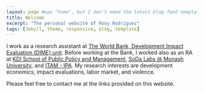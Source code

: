 ```yaml
---
layout: page #was "home", but I don't need the latest blog feed template on the homepage
title: Welcome
excerpt: "The personal website of Rony Rodriguez"
tags: [Jekyll, theme, responsive, blog, template]
---
```


I work as a research assistant at [The World Bank, Development Impact Evaluation (DIME) unit](https://www.worldbank.org/en/research/dime). Before working at the Bank, I worked also as an RA at [KDI School of Public Policy and Management](https://www.kdischool.ac.kr), [SoDa Labs @ Monash University](https://sodalabs.io/about.html), and [ITAM - IPA](https://www.itam.mx/). My research interests are development economics, impact evaluations, labor market, and violence.

Please feel free to contact me at the links provided on this website.

<!--
<p class="rss-subscribe">Subscribe <a href="{{ "/feed.xml" | prepend: site.baseurl }}" target="_blank">via RSS</a>.</p>
-->
